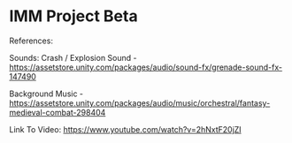 # IMM Project Beta
 
References:

Sounds: 
Crash / Explosion Sound - https://assetstore.unity.com/packages/audio/sound-fx/grenade-sound-fx-147490

Background Music - https://assetstore.unity.com/packages/audio/music/orchestral/fantasy-medieval-combat-298404

Link To Video: https://www.youtube.com/watch?v=2hNxtF20jZI 